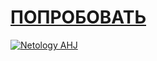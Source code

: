 # [ПОПРОБОВАТЬ](https://johnnystorm19.github.io/ahj-HTML_forms-task_3/)
[![Netology AHJ](https://github.com/JohnnyStorm19/ahj-HTML_forms-task_3/actions/workflows/web.yml/badge.svg)](https://github.com/JohnnyStorm19/ahj-HTML_forms-task_3/actions/workflows/web.yml)
